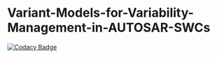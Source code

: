 # Variant-Models-for-Variability-Management-in-AUTOSAR-SWCs

[![Codacy Badge](https://api.codacy.com/project/badge/Grade/3147275907024c0b977b4630c313ea40)](https://www.codacy.com/manual/saurabhyadav789/Variant-Models-for-Variability-Management-in-AUTOSAR-SWCs?utm_source=github.com&amp;utm_medium=referral&amp;utm_content=saurabhyadav789/Variant-Models-for-Variability-Management-in-AUTOSAR-SWCs&amp;utm_campaign=Badge_Grade)
